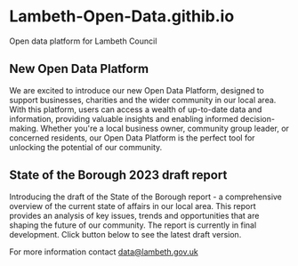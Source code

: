 # Lambeth-Open-Data.githib.io
Open data platform for Lambeth Council

## New Open Data Platform
We are excited to introduce our new Open Data Platform, designed to support businesses, charities and the wider community in our local area. With this platform, users can access a wealth of up-to-date data and information, providing valuable insights and enabling informed decision-making. Whether you're a local business owner, community group leader, or concerned residents, our Open Data Platform is the perfect tool for unlocking the potential of our community.

## State of the Borough 2023 draft report
Introducing the draft of the State of the Borough report - a comprehensive overview of the current state of affairs in our local area. This report provides an analysis of key issues, trends and opportunities that are shaping the future of our community. The report is currently in final development. Click button below to see the latest draft version.

For more information contact data@lambeth.gov.uk
